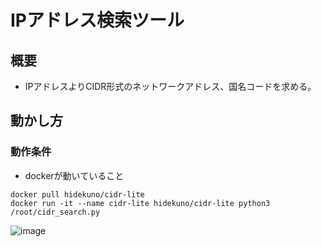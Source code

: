 IPアドレス検索ツール
=================

## 概要
- IPアドレスよりCIDR形式のネットワークアドレス、国名コードを求める。

## 動かし方
### 動作条件
- dockerが動いていること

```
docker pull hidekuno/cidr-lite
docker run -it --name cidr-lite hidekuno/cidr-lite python3 /root/cidr_search.py
```
![image](https://user-images.githubusercontent.com/22115777/67066250-a798f900-f1ac-11e9-9765-861678a7d32b.png)
